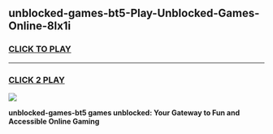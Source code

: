 
## unblocked-games-bt5-Play-Unblocked-Games-Online-8lx1i
<h3>
<a href="https://premium76.site?title=unblocked-games-bt5&ref=24A">CLICK TO PLAY</a></h3>
<hr>

<h3>
<a href="https://premium76.site?title=unblocked-games-bt5&ref=24A">CLICK 2 PLAY</a>
  
</h3>

<a href="https://premium76.site?title=unblocked-games-bt5&ref=24A"><img src="https://clearcache.store/games.png"></a>


**unblocked-games-bt5 games unblocked: Your Gateway to Fun and Accessible Online Gaming**

